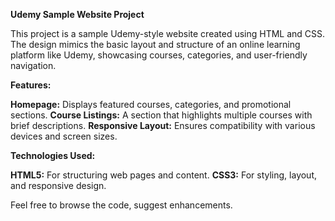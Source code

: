 **Udemy Sample Website Project**

This project is a sample Udemy-style website created using HTML and CSS. The design mimics the basic layout and structure of an online learning platform like Udemy, showcasing courses, categories, and user-friendly navigation.

**Features:**

**Homepage:** Displays featured courses, categories, and promotional sections.
**Course Listings:** A section that highlights multiple courses with brief descriptions.
**Responsive Layout:** Ensures compatibility with various devices and screen sizes.

**Technologies Used:**

**HTML5:** For structuring web pages and content.
**CSS3:** For styling, layout, and responsive design.

Feel free to browse the code, suggest enhancements.
